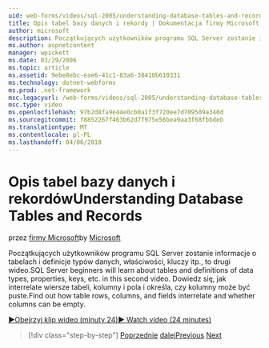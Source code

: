```yaml
---
uid: web-forms/videos/sql-2005/understanding-database-tables-and-records
title: Opis tabel bazy danych i rekordy | Dokumentacja firmy Microsoft
author: microsoft
description: Początkujących użytkowników programu SQL Server zostanie informacje o tabelach i definicje typów danych, właściwości, kluczy itp., to drugi wideo. Dowiedz się, jak wiersze tabeli, kolumny,...
ms.author: aspnetcontent
manager: wpickett
ms.date: 03/29/2006
ms.topic: article
ms.assetid: 9ebe8ebc-eae6-41c1-83a6-38410b610331
ms.technology: dotnet-webforms
ms.prod: .net-framework
msc.legacyurl: /web-forms/videos/sql-2005/understanding-database-tables-and-records
msc.type: video
ms.openlocfilehash: 97b2d8fa9e44e0cb0a1f3f720ee7d709509a340d
ms.sourcegitcommit: f8852267f463b62d7f975e56bea9aa3f68fbbdeb
ms.translationtype: MT
ms.contentlocale: pl-PL
ms.lasthandoff: 04/06/2018
---
```

<a name="understanding-database-tables-and-records"></a><span data-ttu-id="2e4ea-104">Opis tabel bazy danych i rekordów</span><span class="sxs-lookup"><span data-stu-id="2e4ea-104">Understanding Database Tables and Records</span></span>
====================
<span data-ttu-id="2e4ea-105">przez [firmy Microsoft](https://github.com/microsoft)</span><span class="sxs-lookup"><span data-stu-id="2e4ea-105">by [Microsoft](https://github.com/microsoft)</span></span>

<span data-ttu-id="2e4ea-106">Początkujących użytkowników programu SQL Server zostanie informacje o tabelach i definicje typów danych, właściwości, kluczy itp., to drugi wideo.</span><span class="sxs-lookup"><span data-stu-id="2e4ea-106">SQL Server beginners will learn about tables and definitions of data types, properties, keys, etc. in this second video.</span></span> <span data-ttu-id="2e4ea-107">Dowiedz się, jak interrelate wiersze tabeli, kolumny i pola i określa, czy kolumny może być puste.</span><span class="sxs-lookup"><span data-stu-id="2e4ea-107">Find out how table rows, columns, and fields interrelate and whether columns can be empty.</span></span>

[<span data-ttu-id="2e4ea-108">&#9654;Obejrzyj klip wideo (minuty 24)</span><span class="sxs-lookup"><span data-stu-id="2e4ea-108">&#9654; Watch video (24 minutes)</span></span>](https://channel9.msdn.com/Blogs/ASP-NET-Site-Videos/understanding-database-tables-and-records)

> [!div class="step-by-step"]
> <span data-ttu-id="2e4ea-109">[Poprzednie](what-is-a-database.md)
> [dalej](more-about-column-data-types-and-other-properties.md)</span><span class="sxs-lookup"><span data-stu-id="2e4ea-109">[Previous](what-is-a-database.md)
[Next](more-about-column-data-types-and-other-properties.md)</span></span>
